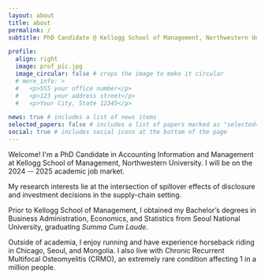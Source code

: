 ```yaml
---
layout: about
title: about
permalink: /
subtitle: PhD Candidate @ Kellogg School of Management, Northwestern University # <a href='#'>Affiliations</a>. Address. Contacts. Motto. Etc.

profile:
  align: right
  image: prof_pic.jpg
  image_circular: false # crops the image to make it circular
  # more_info: >
  #   <p>555 your office number</p>
  #   <p>123 your address street</p>
  #   <p>Your City, State 12345</p>

news: true # includes a list of news items
selected_papers: false # includes a list of papers marked as "selected={true}"
social: true # includes social icons at the bottom of the page
---
```


Welcome! I'm a PhD Candidate in Accounting Information and Management at Kellogg School of Management, Northwestern University. I will be on the 2024 -- 2025 academic job market.

My research interests lie at the intersection of spillover effects of disclosure and investment decisions in the supply-chain setting.

Prior to Kellogg School of Management, I obtained my Bachelor’s degrees in Business Administration, Economics, and Statistics from Seoul National University, graduating *Summa Cum Laude*.

Outside of academia, I enjoy running and have experience horseback riding in Chicago, Seoul, and Mongolia. I also live with Chronic Recurrent Multifocal Osteomyelitis (CRMO), an extremely rare condition affecting 1 in a million people.

<!-- Write your biography here. Tell the world about yourself. Link to your favorite [subreddit](http://reddit.com). You can put a picture in, too. The code is already in, just name your picture `prof_pic.jpg` and put it in the `img/` folder.

Put your address / P.O. box / other info right below your picture. You can also disable any of these elements by editing `profile` property of the YAML header of your `_pages/about.md`. Edit `_bibliography/papers.bib` and Jekyll will render your [publications page](/al-folio/publications/) automatically.

Link to your social media connections, too. This theme is set up to use [Font Awesome icons](https://fontawesome.com/) and [Academicons](https://jpswalsh.github.io/academicons/), like the ones below. Add your Facebook, Twitter, LinkedIn, Google Scholar, or just disable all of them.
 -->